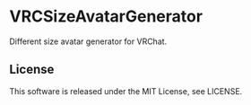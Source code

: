 # VRCSizeAvatarGenerator

Different size avatar generator for VRChat.

## License

This software is released under the MIT License, see LICENSE.